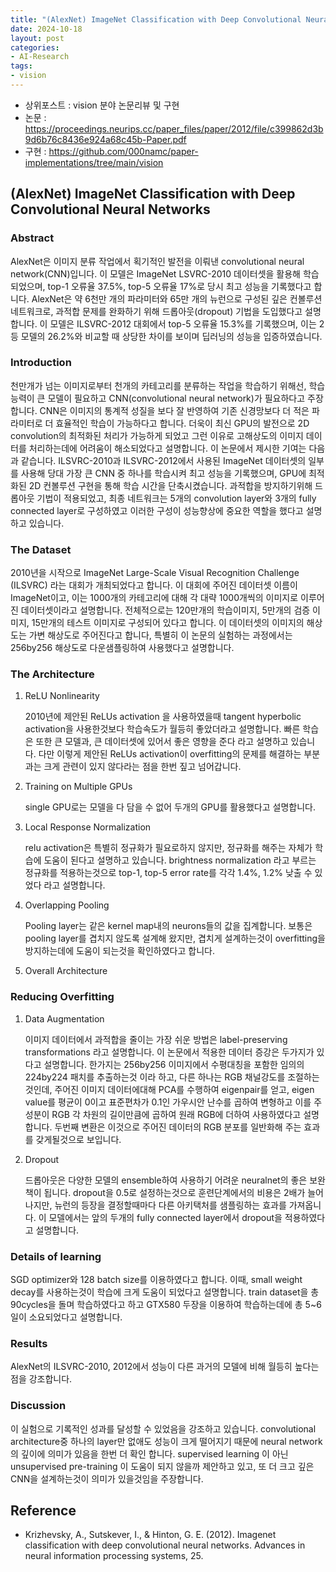 ```yaml
---
title: "(AlexNet) ImageNet Classification with Deep Convolutional Neural Networks 리뷰"
date: 2024-10-18
layout: post
categories: 
- AI-Research
tags: 
- vision
---
```


-   상위포스트 : vision 분야 논문리뷰 및 구현
-   논문 : <https://proceedings.neurips.cc/paper_files/paper/2012/file/c399862d3b9d6b76c8436e924a68c45b-Paper.pdf>
-   구현 : <https://github.com/000namc/paper-implementations/tree/main/vision>


<a id="orga12fa51"></a>

## (AlexNet) ImageNet Classification with Deep Convolutional Neural Networks


<a id="org4b753c7"></a>

### Abstract

AlexNet은 이미지 분류 작업에서 획기적인 발전을 이뤄낸 convolutional neural network(CNN)입니다. 이 모델은 ImageNet LSVRC-2010 데이터셋을 활용해 학습되었으며, top-1 오류율 37.5%, top-5 오류율 17%로 당시 최고 성능을 기록했다고 합니다. AlexNet은 약 6천만 개의 파라미터와 65만 개의 뉴런으로 구성된 깊은 컨볼루션 네트워크로, 과적합 문제를 완화하기 위해 드롭아웃(dropout) 기법을 도입했다고 설명합니다. 이 모델은 ILSVRC-2012 대회에서 top-5 오류율 15.3%를 기록했으며, 이는 2등 모델의 26.2%와 비교할 때 상당한 차이를 보이며 딥러닝의 성능을 입증하였습니다.


<a id="orgfd6ec4f"></a>

### Introduction

천만개가 넘는 이미지로부터 천개의 카테고리를 분류하는 작업을 학습하기 위해선, 학습능력이 큰 모델이 필요하고 CNN(convolutional neural network)가 필요하다고 주장 합니다. CNN은 이미지의 통계적 성질을 보다 잘 반영하여 기존 신경망보다 더 적은 파라미터로 더 효율적인 학습이 가능하다고 합니다. 더욱이 최신 GPU의 발전으로 2D convolution의 최적화된 처리가 가능하게 되었고 그런 이유로 고해상도의 이미지 데이터를 처리하는데에 어려움이 해소되었다고 설명합니다.
이 논문에서 제시한 기여는 다음과 같습니다. ILSVRC-2010과 ILSVRC-2012에서 사용된 ImageNet 데이터셋의 일부를 사용해 당대 가장 큰 CNN 중 하나를 학습시켜 최고 성능을 기록했으며, GPU에 최적화된 2D 컨볼루션 구현을 통해 학습 시간을 단축시켰습니다.
과적합을 방지하기위해 드롭아웃 기법이 적용되었고, 최종 네트워크는 5개의 convolution layer와 3개의 fully connected layer로 구성하였고 이러한 구성이 성능향상에 중요한 역할을 했다고 설명하고 있습니다. 


<a id="org8c18073"></a>

### The Dataset

2010년을 시작으로 ImageNet Large-Scale Visual Recognition Challenge (ILSVRC) 라는 대회가 개최되었다고 합니다. 이 대회에 주어진 데이터셋 이름이 ImageNet이고, 이는 1000개의 카테고리에 대해 각 대략 1000개씩의 이미지로 이루어진 데이터셋이라고 설명합니다. 전체적으로는 120만개의 학습이미지, 5만개의 검증 이미지, 15만개의 테스트 이미지로 구성되어 있다고 합니다. 이 데이터셋의 이미지의 해상도는 가변 해상도로 주어진다고 합니다, 특별히 이 논문의 실험하는 과정에서는 256by256 해상도로 다운샘플링하여 사용했다고 설명합니다. 


<a id="orgcb611ba"></a>

### The Architecture

1.  ReLU Nonlinearity

    2010년에 제안된 ReLUs activation 을 사용하였을때 tangent hyperbolic activation을 사용한것보다 학습속도가 월등히 좋았더라고 설명합니다. 빠른 학습은 또한 큰 모델과, 큰 데이터셋에 있어서 좋은 영향을 준다 라고 설명하고 있습니다. 다만 이렇게 제안된 ReLUs activation이 overfitting의 문제를 해결하는 부분과는 크게 관련이 있지 않다라는 점을 한번 짚고 넘어갑니다. 

2.  Training on Multiple GPUs

    single GPU로는 모델을 다 담을 수 없어 두개의 GPU를 활용했다고 설명합니다.

3.  Local Response Normalization

    relu activation은 특별히 정규화가 필요로하지 않지만, 정규화를 해주는 자체가 학습에 도움이 된다고 설명하고 있습니다. brightness normalization 라고 부르는 정규화를 적용하는것으로 top-1, top-5 error rate를 각각 1.4%, 1.2% 낮출 수 있었다 라고 설명합니다.

4.  Overlapping Pooling

    Pooling layer는 같은 kernel map내의 neurons들의 값을 집계합니다. 보통은 pooling layer를 겹치지 않도록 설계해 왔지만, 겹치게 설계하는것이 overfitting을 방지하는데에 도움이 되는것을 확인하였다고 합니다. 

5.  Overall Architecture


<a id="orga0d0711"></a>

### Reducing Overfitting

1.  Data Augmentation

    이미지 데이터에서 과적합을 줄이는 가장 쉬운 방법은 label-preserving transformations 라고 설명합니다. 이 논문에서 적용한 데이터 증강은 두가지가 있다고 설명합니다. 한가지는 256by256 이미지에서 수평대칭을 포함한 임의의 224by224 패치를 추출하는것 이라 하고, 다른 하나는 RGB 채널강도를 조절하는 것인데, 주어진 이미지 데이터에대해 PCA를 수행하여 eigenpair를 얻고, eigen value를 평균이 0이고 표준편차가 0.1인 가우시안 난수를 곱하여 변형하고 이를 주성분이 RGB 각 차원의 길이만큼에 곱하여 원래 RGB에 더하여 사용하였다고 설명합니다. 두번째 변환은 이것으로 주어진 데이터의 RGB 분포를 일반화해 주는 효과를 갖게될것으로 보입니다. 

2.  Dropout

    드롭아웃은 다양한 모델의 ensemble하여 사용하기 어려운 neuralnet의 좋은 보완책이 됩니다. dropout을 0.5로 설정하는것으로 훈련단계에서의 비용은 2배가 늘어나지만, 뉴런의 등장을 결정할때마다 다른 아키택처를 샘플링하는 효과를 가져옵니다. 이 모델에서는 앞의 두개의 fully connected layer에서 dropout을 적용하였다고 설명합니다. 


<a id="org2f981f6"></a>

### Details of learning

SGD optimizer와 128 batch size를 이용하였다고 합니다. 이때, small weight decay를 사용하는것이 학습에 크게 도움이 되었다고 설명합니다. train dataset을 총 90cycles을 돌며 학습하였다고 하고 GTX580 두장을 이용하여 학습하는데에 총 5~6일이 소요되었다고 설명합니다.


<a id="org64cdba7"></a>

### Results

AlexNet의 ILSVRC-2010, 2012에서 성능이 다른 과거의 모델에 비해 월등히 높다는 점을 강조합니다. 


<a id="org8525633"></a>

### Discussion

이 실험으로 기록적인 성과를 달성할 수 있었음을 강조하고 있습니다. convolutional architecture중 하나의 layer만 없애도 성능이 크게 떨어지기 때문에 neural network의 깊이에 의미가 있음을 한번 더 확인 합니다. supervised learning 이 아닌 unsupervised pre-training 이 도움이 되지 않을까 제안하고 있고, 또 더 크고 깊은 CNN을 설계하는것이 의미가 있을것임을 주장합니다.


<a id="org7ff3fe9"></a>

## Reference

-   Krizhevsky, A., Sutskever, I., & Hinton, G. E. (2012). Imagenet classification with deep convolutional neural networks. Advances in neural information processing systems, 25.
